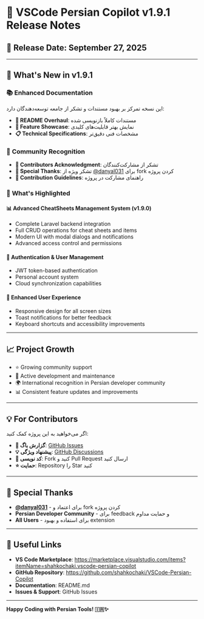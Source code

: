 # 📖 VSCode Persian Copilot v1.9.1 Release Notes

## 📅 Release Date: September 27, 2025

---

## 🌟 What's New in v1.9.1

### 📚 **Enhanced Documentation**

این نسخه تمرکز بر بهبود مستندات و تشکر از جامعه توسعه‌دهندگان دارد:

- **📖 README Overhaul**: مستندات کاملاً بازنویسی شده
- **🎯 Feature Showcase**: نمایش بهتر قابلیت‌های کلیدی
- **📋 Technical Specifications**: مشخصات فنی دقیق‌تر

### 🤝 **Community Recognition**

- **🌟 Contributors Acknowledgment**: تشکر از مشارکت‌کنندگان
- **👥 Special Thanks**: تشکر ویژه از [@danyal031](https://github.com/danyal031) برای fork کردن پروژه
- **📝 Contribution Guidelines**: راهنمای مشارکت در پروژه

### 🚀 **What's Highlighted**

#### 📊 **Advanced CheatSheets Management System (v1.9.0)**
- Complete Laravel backend integration
- Full CRUD operations for cheat sheets and items
- Modern UI with modal dialogs and notifications
- Advanced access control and permissions

#### 🔐 **Authentication & User Management**
- JWT token-based authentication
- Personal account system
- Cloud synchronization capabilities

#### 🎨 **Enhanced User Experience**
- Responsive design for all screen sizes
- Toast notifications for better feedback
- Keyboard shortcuts and accessibility improvements

---

## 📈 **Project Growth**

- ⭐ Growing community support
- 🔄 Active development and maintenance
- 🌍 International recognition in Persian developer community
- 📊 Consistent feature updates and improvements

---

## 💡 **For Contributors**

اگر می‌خواهید به این پروژه کمک کنید:

- **🐛 گزارش باگ**: [GitHub Issues](https://github.com/shahkochaki/VSCode-Persian-Copilot/issues)
- **💡 پیشنهاد ویژگی**: [GitHub Discussions](https://github.com/shahkochaki/VSCode-Persian-Copilot/discussions)
- **🔧 کد نویسی**: Fork کنید و Pull Request ارسال کنید
- **⭐ حمایت**: Repository را Star کنید

---

## 🙏 **Special Thanks**

- **[@danyal031](https://github.com/danyal031)** - برای اعتماد و fork کردن پروژه
- **Persian Developer Community** - برای feedback و حمایت مداوم
- **All Users** - برای استفاده و بهبود extension

---

## 🔗 **Useful Links**

- **VS Code Marketplace**: https://marketplace.visualstudio.com/items?itemName=shahkochaki.vscode-persian-copilot
- **GitHub Repository**: https://github.com/shahkochaki/VSCode-Persian-Copilot
- **Documentation**: README.md
- **Issues & Support**: GitHub Issues

---

**Happy Coding with Persian Tools! 🇮🇷✨**
